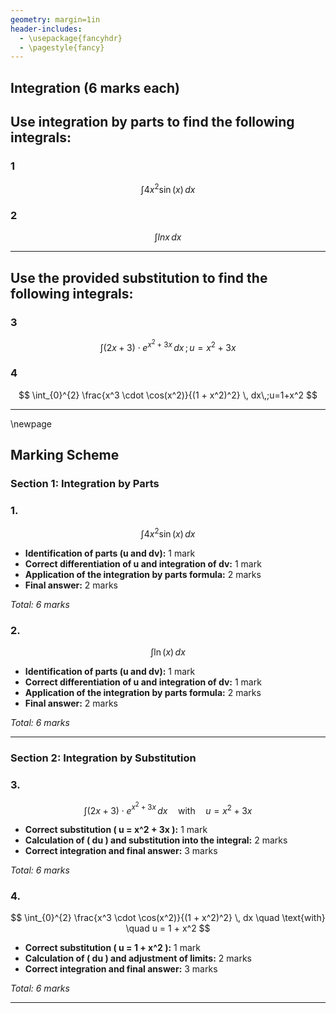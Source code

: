 ```yaml
---
geometry: margin=1in
header-includes:
  - \usepackage{fancyhdr}
  - \pagestyle{fancy}
---
```


## Integration (6 marks each)

## Use integration by parts to find the following integrals:

### 1
$$
\int 4x^2 \sin(x) \, dx
$$

### 2
$$
\int lnx \, dx
$$

<hr>

## Use the provided substitution to find the following integrals:

### 3
$$
\int (2x + 3) \cdot e^{x^2 + 3x} \, dx \,; u = x^2+3x
$$

### 4
$$
\int_{0}^{2} \frac{x^3 \cdot \cos(x^2)}{(1 + x^2)^2} \, dx\,;u=1+x^2
$$

<hr>



\newpage

## Marking Scheme

### Section 1: Integration by Parts

### 1.
$$
\int 4x^2 \sin(x) \, dx
$$
- **Identification of parts (u and dv):** 1 mark  
- **Correct differentiation of u and integration of dv:** 1 mark  
- **Application of the integration by parts formula:** 2 marks  
- **Final answer:** 2 marks  

_Total: 6 marks_

### 2.
$$
\int \ln(x) \, dx
$$
- **Identification of parts (u and dv):** 1 mark  
- **Correct differentiation of u and integration of dv:** 1 mark  
- **Application of the integration by parts formula:** 2 marks  
- **Final answer:** 2 marks  

_Total: 6 marks_

---

### Section 2: Integration by Substitution

### 3.
$$
\int (2x + 3) \cdot e^{x^2 + 3x} \, dx \quad \text{with} \quad u = x^2 + 3x
$$
- **Correct substitution \( u = x^2 + 3x \):** 1 mark  
- **Calculation of \( du \) and substitution into the integral:** 2 marks  
- **Correct integration and final answer:** 3 marks  

_Total: 6 marks_

### 4.
$$
\int_{0}^{2} \frac{x^3 \cdot \cos(x^2)}{(1 + x^2)^2} \, dx \quad \text{with} \quad u = 1 + x^2
$$
- **Correct substitution \( u = 1 + x^2 \):** 1 mark  
- **Calculation of \( du \) and adjustment of limits:** 2 marks  
- **Correct integration and final answer:** 3 marks  

_Total: 6 marks_

---